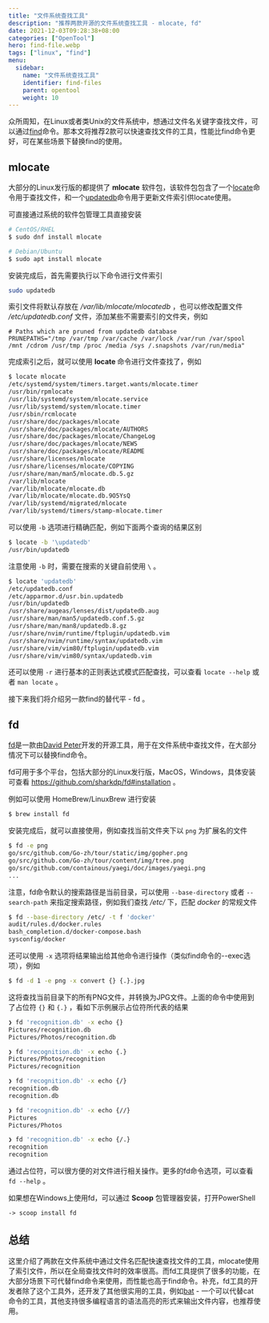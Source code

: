 ```yaml
---
title: "文件系统查找工具"
description: "推荐两款开源的文件系统查找工具 - mlocate, fd"
date: 2021-12-03T09:28:38+08:00
categories: ["OpenTool"]
hero: find-file.webp
tags: ["linux", "find"]
menu:
  sidebar:
    name: "文件系统查找工具"
    identifier: find-files
    parent: opentool
    weight: 10
---
```


众所周知，在Linux或者类Unix的文件系统中，想通过文件名关键字查找文件，可以通过[find](https://man7.org/linux/man-pages/man1/find.1.html)命令。那本文将推荐2款可以快速查找文件的工具，性能比find命令更好，可在某些场景下替换find的使用。  

## mlocate

大部分的Linux发行版的都提供了 **mlocate**  软件包，该软件包包含了一个[locate](https://linux.die.net/man/1/locate)命令用于查找文件，和一个[updatedb](https://linux.die.net/man/8/updatedb)命令用于更新文件索引供locate使用。  

可直接通过系统的软件包管理工具直接安装  

```bash
# CentOS/RHEL
$ sudo dnf install mlocate

# Debian/Ubuntu
$ sudo apt install mlocate
```

安装完成后，首先需要执行以下命令进行文件索引  

```bash
sudo updatedb
```

索引文件将默认存放在 */var/lib/mlocate/mlocatedb* ，也可以修改配置文件 */etc/updatedb.conf* 文件，添加某些不需要索引的文件夹，例如  

```
# Paths which are pruned from updatedb database
PRUNEPATHS="/tmp /var/tmp /var/cache /var/lock /var/run /var/spool /mnt /cdrom /usr/tmp /proc /media /sys /.snapshots /var/run/media"
```  

完成索引之后，就可以使用 **locate <pattern>** 命令进行文件查找了，例如  

```bash
$ locate mlocate
/etc/systemd/system/timers.target.wants/mlocate.timer
/usr/bin/rpmlocate
/usr/lib/systemd/system/mlocate.service
/usr/lib/systemd/system/mlocate.timer
/usr/sbin/rcmlocate
/usr/share/doc/packages/mlocate
/usr/share/doc/packages/mlocate/AUTHORS
/usr/share/doc/packages/mlocate/ChangeLog
/usr/share/doc/packages/mlocate/NEWS
/usr/share/doc/packages/mlocate/README
/usr/share/licenses/mlocate
/usr/share/licenses/mlocate/COPYING
/usr/share/man/man5/mlocate.db.5.gz
/var/lib/mlocate
/var/lib/mlocate/mlocate.db
/var/lib/mlocate/mlocate.db.9O5YsQ
/var/lib/systemd/migrated/mlocate
/var/lib/systemd/timers/stamp-mlocate.timer
```  

可以使用 `-b` 选项进行精确匹配，例如下面两个查询的结果区别  

```bash
$ locate -b '\updatedb'
/usr/bin/updatedb
```
注意使用 `-b` 时，需要在搜索的关键自前使用 `\` 。  

```bash
$ locate 'updatedb'
/etc/updatedb.conf
/etc/apparmor.d/usr.bin.updatedb
/usr/bin/updatedb
/usr/share/augeas/lenses/dist/updatedb.aug
/usr/share/man/man5/updatedb.conf.5.gz
/usr/share/man/man8/updatedb.8.gz
/usr/share/nvim/runtime/ftplugin/updatedb.vim
/usr/share/nvim/runtime/syntax/updatedb.vim
/usr/share/vim/vim80/ftplugin/updatedb.vim
/usr/share/vim/vim80/syntax/updatedb.vim
```

还可以使用 `-r` 进行基本的正则表达式模式匹配查找，可以查看 `locate --help` 或者 `man locate` 。  

接下来我们将介绍另一款find的替代平 - fd 。  

## fd

[fd](https://github.com/sharkdp/fd)是一款由[David Peter](https://david-peter.de/)开发的开源工具，用于在文件系统中查找文件，在大部分情况下可以替换find命令。  

fd可用于多个平台，包括大部分的Linux发行版，MacOS，Windows，具体安装可查看 https://github.com/sharkdp/fd#installation 。  

例如可以使用 HomeBrew/LinuxBrew 进行安装  

```bash
$ brew install fd
```

安装完成后，就可以直接使用，例如查找当前文件夹下以 `png` 为扩展名的文件  

```bash
$ fd -e png
go/src/github.com/Go-zh/tour/static/img/gopher.png
go/src/github.com/Go-zh/tour/content/img/tree.png
go/src/github.com/containous/yaegi/doc/images/yaegi.png
...
```

注意，fd命令默认的搜索路径是当前目录，可以使用 `--base-directory` 或者 `--search-path` 来指定搜索路径，例如我们查找 */etc/* 下，匹配 *docker* 的常规文件  

```bash
$ fd --base-directory /etc/ -t f 'docker'
audit/rules.d/docker.rules
bash_completion.d/docker-compose.bash
sysconfig/docker
```

还可以使用 `-x` 选项将结果输出给其他命令进行操作（类似find命令的--exec选项），例如  

```bash
$ fd -d 1 -e png -x convert {} {.}.jpg
```

这将查找当前目录下的所有PNG文件，并转换为JPG文件。上面的命令中使用到了占位符 `{}` 和 `{.}` ，看如下示例展示占位符所代表的结果  

```bash
❯ fd 'recognition.db' -x echo {}
Pictures/recognition.db
Pictures/Photos/recognition.db

❯ fd 'recognition.db' -x echo {.}
Pictures/Photos/recognition
Pictures/recognition

❯ fd 'recognition.db' -x echo {/}
recognition.db
recognition.db

❯ fd 'recognition.db' -x echo {//}
Pictures
Pictures/Photos

❯ fd 'recognition.db' -x echo {/.}
recognition
recognition
```

通过占位符，可以很方便的对文件进行相关操作。更多的fd命令选项，可以查看 `fd --help` 。  

如果想在Windows上使用fd，可以通过 **Scoop** 包管理器安装，打开PowerShell  

```ps
-> scoop install fd
```

## 总结

这里介绍了两款在文件系统中通过文件名匹配快速查找文件的工具，mlocate使用了索引文件，所以在全局查找文件时的效率很高。而fd工具提供了很多的功能，在大部分场景下可代替find命令来使用，而性能也高于find命令。补充，fd工具的开发者除了这个工具外，还开发了其他很实用的工具，例如[bat](https://github.com/sharkdp/bat) - 一个可以代替cat命令的工具，其他支持很多编程语言的语法高亮的形式来输出文件内容，也推荐使用。  
